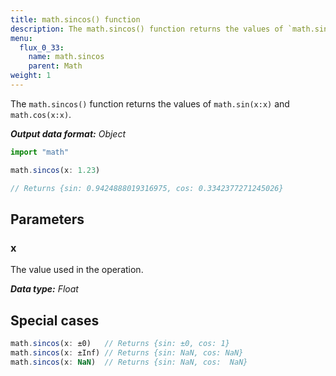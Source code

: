 ```yaml
---
title: math.sincos() function
description: The math.sincos() function returns the values of `math.sin(x:x)` and `math.cos(x:x)`.
menu:
  flux_0_33:
    name: math.sincos
    parent: Math
weight: 1
---
```


The `math.sincos()` function returns the values of `math.sin(x:x)` and `math.cos(x:x)`.

_**Output data format:** Object_

```js
import "math"

math.sincos(x: 1.23)

// Returns {sin: 0.9424888019316975, cos: 0.3342377271245026}
```

## Parameters

### x
The value used in the operation.

_**Data type:** Float_

## Special cases
```js
math.sincos(x: ±0)   // Returns {sin: ±0, cos: 1}
math.sincos(x: ±Inf) // Returns {sin: NaN, cos: NaN}
math.sincos(x: NaN)  // Returns {sin: NaN, cos:  NaN}
```
